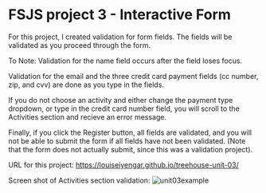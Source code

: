 # FSJS project 3 - Interactive Form

For this project, I created validation for form fields.  The fields will be validated as you proceed through the form.

To Note:
Validation for the name field occurs after the field loses focus.

Validation for the email and the three credit card payment fields (cc number, zip, and cvv) are done as you type in the fields.

If you do not choose an activity and either change the payment type dropdown, or type in the credit card number field, you will scroll to the Activities section and recieve an error message.

Finally, if you click the Register button, all fields are validated, and you will not be able to submit the form if all fields have not been validated. (Note that the form does not actually submit, since this was a validation project).

URL for this project: https://louiseiyengar.github.io/treehouse-unit-03/

Screen shot of Activities section validation:
![unit03example](https://user-images.githubusercontent.com/42808209/52956910-7b4b8500-335e-11e9-9909-d1196d705ac4.jpg)

